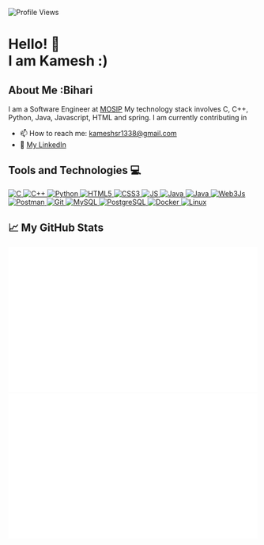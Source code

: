 ![Profile Views](https://komarev.com/ghpvc/?username=kameshsr&color=ff69b4)

# Hello! 👋<br/>I am Kamesh :)

## About Me :Bihari
I am a Software Engineer at [MOSIP](https://www.mosip.io/)
 My technology stack involves C, C++, Python, Java, Javascript, HTML and spring.
I am currently contributing in 
- 📫 How to reach me: kameshsr1338@gmail.com
- 📝 [My LinkedIn](https://www.linkedin.com/in/kameshshekhar)


## Tools and Technologies :computer:

<p>
 <a href="https://www.programiz.com/c-programming" target="_blank">  
<img src="https://cdn.jsdelivr.net/gh/devicons/devicon/icons/c/c-original.svg" alt="C" width="40" height="40"/>
</a>
<a href="https://www.programiz.com/cpp-programming" target="_blank"> 
<img src="https://cdn.jsdelivr.net/gh/devicons/devicon/icons/cplusplus/cplusplus-original.svg" alt="C++" width="40" height="40"/> 
</a>
<a href="https://www.python.org/" target="_blank">
<img src="https://cdn.jsdelivr.net/gh/devicons/devicon/icons/python/python-original.svg" alt="Python" width="40" height="40"/> 
</a>
<a href="https://html.com/" target="_blank">
<img src="https://cdn.jsdelivr.net/gh/devicons/devicon/icons/html5/html5-original.svg" alt="HTML5" width="40" height="40"/> 
</a>
<a href="https://developer.mozilla.org/en-US/docs/Web/CSS" target="_blank">
<img src="https://cdn.jsdelivr.net/gh/devicons/devicon/icons/css3/css3-original.svg" alt="CSS3" width="40" height="40"/> 
</a>
<a href="https://www.javascript.com/" target="_blank">
<img src="https://cdn.jsdelivr.net/gh/devicons/devicon/icons/javascript/javascript-original.svg" alt="JS" width="40" height="40"/> 
</a>
<a href="https://www.java.com/en/" target="_blank">
<img src="https://cdn.jsdelivr.net/gh/devicons/devicon/icons/java/java-original.svg" alt="Java" width="40" height="40"/> 
</a>
 <a href="https://spring.io/" target="_blank">
<img src="https://cdn.jsdelivr.net/gh/devicons/devicon/icons/spring/spring-original.svg" alt="Java" width="40" height="40"/> 
</a>
<a href="https://web3js.readthedocs.io/en/v1.5.0/" target="_blank">
<img src="https://i.imgur.com/GX0qzK1.jpg" alt="Web3Js" width="40" height="40"/>
</a>
<a href="https://www.postman.com/" target="_blank">
<img src="https://www.vectorlogo.zone/logos/getpostman/getpostman-icon.svg" alt="Postman" width="40" height="40"/> 
</a>
<a href="https://git-scm.com/" target="_blank">
<img src="https://git-scm.com/images/logos/downloads/Git-Icon-1788C.png" alt="Git" width="40" height="40"/> 
</a>
<a href="https://www.mysql.com/" target="_blank">
<img src="https://cdn.jsdelivr.net/gh/devicons/devicon/icons/mysql/mysql-original.svg" alt="MySQL" width="40" height="40"/>
</a>
<a href="https://www.postgresql.org/" target="_blank">
<img src="https://cdn.jsdelivr.net/gh/devicons/devicon/icons/postgresql/postgresql-original.svg" alt="PostgreSQL" width="40" height="40"/>
</a>
<a href="https://www.docker.com/" target="_blank">
<img src="https://cdn.jsdelivr.net/gh/devicons/devicon/icons/docker/docker-original.svg" alt="Docker" width="50" height="50"/>
</a>
<a href="https://www.linux.org/" target="_blank">
<img src="https://cdn.jsdelivr.net/gh/devicons/devicon/icons/linux/linux-original.svg" alt="Linux" width="40" height="40"/>
</a>
</p>


## &#x1f4c8; My GitHub Stats

![](https://github.com/kameshsr/github-stats/blob/master/generated/overview.svg)
![](https://github.com/kameshsr/github-stats/blob/master/generated/languages.svg)

